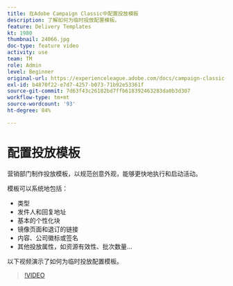 ```yaml
---
title: 在Adobe Campaign Classic中配置投放模板
description: 了解如何为临时投放配置模板。
feature: Delivery Templates
kt: 1980
thumbnail: 24066.jpg
doc-type: feature video
activity: use
team: TM
role: Admin
level: Beginner
original-url: https://experienceleague.adobe.com/docs/campaign-classic-learn/tutorials/sending-messages/delivery-template-configuration.html
exl-id: b4870f22-e7d7-4257-b073-71b92e53361f
source-git-commit: 7d63f43c26182bd7ffb618392463283da0b3d307
workflow-type: tm+mt
source-wordcount: '93'
ht-degree: 84%

---
```


# 配置投放模板

营销部门制作投放模板，以规范创意外观，能够更快地执行和启动活动。

模板可以系统地包括：

* 类型
* 发件人和回复地址
* 基本的个性化块
* 镜像页面和退订的链接
* 内容、公司徽标或签名
* 其他投放属性，如资源有效性、批次数量…

以下视频演示了如何为临时投放配置模板。

>[!VIDEO](https://video.tv.adobe.com/v/24066?quality=12)
